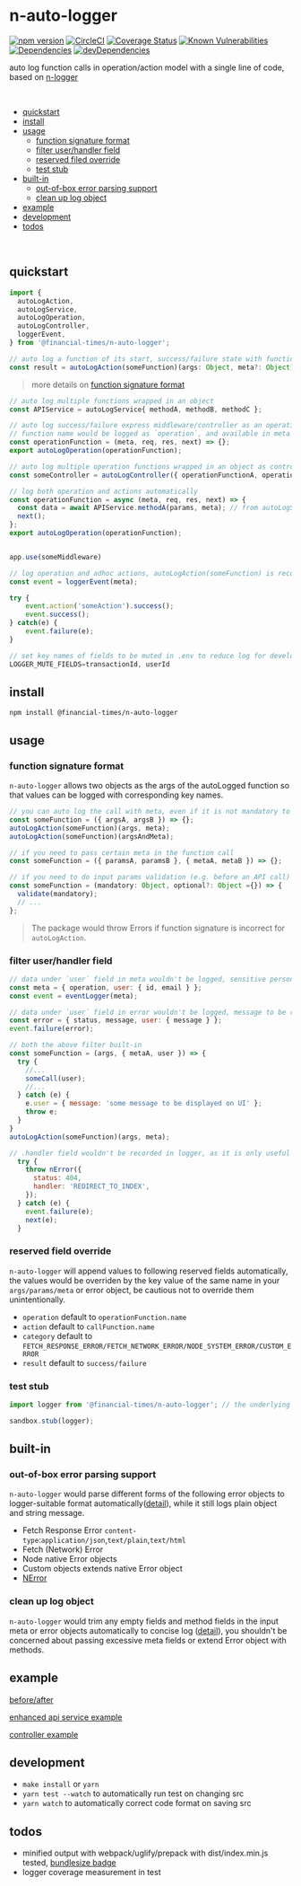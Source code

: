 # n-auto-logger 

[![npm version](https://badge.fury.io/js/%40financial-times%2Fn-auto-logger.svg)](https://badge.fury.io/js/%40financial-times%2Fn-auto-logger) [![CircleCI](https://circleci.com/gh/Financial-Times/n-auto-logger.svg?style=shield)](https://circleci.com/gh/Financial-Times/n-auto-logger) [![Coverage Status](https://coveralls.io/repos/github/Financial-Times/n-auto-logger/badge.svg?branch=master)](https://coveralls.io/github/Financial-Times/n-auto-logger?branch=master) 
[![Known Vulnerabilities](https://snyk.io/test/github/Financial-Times/n-auto-logger/badge.svg)](https://snyk.io/test/github/Financial-Times/n-auto-logger) [![Dependencies](https://david-dm.org/Financial-Times/n-auto-logger.svg)](https://david-dm.org/Financial-Times/n-auto-logger) [![devDependencies](https://david-dm.org/Financial-Times/n-auto-logger/dev-status.svg)](https://david-dm.org/Financial-Times/n-auto-logger?type=dev)

auto log function calls in operation/action model with a single line of code, based on [n-logger](https://github.com/Financial-Times/n-logger)

<br>

- [quickstart](#quickstart)
- [install](#install)
- [usage](#usage)
   * [function signature format](#function-signature-format)
   * [filter user/handler field](#filter-userhandler-field)
   * [reserved filed override](#reserved-field-override)
   * [test stub](#test-stub)
- [built-in](#built-in)
   * [out-of-box error parsing support](#out-of-box-error-parsing-support)
   * [clean up log object](#clean-up-log-object)
- [example](#example)
- [development](#development)
- [todos](#todos)

<br>

## quickstart
```js
import { 
  autoLogAction, 
  autoLogService, 
  autoLogOperation,
  autoLogController,
  loggerEvent,
} from '@financial-times/n-auto-logger';
```

```js
// auto log a function of its start, success/failure state with function name as `action`
const result = autoLogAction(someFunction)(args: Object, meta?: Object);
```
> more details on [function signature format](#function-signature-format)

```js
// auto log multiple functions wrapped in an object
const APIService = autoLogService{ methodA, methodB, methodC };
```

```js
// auto log success/failure express middleware/controller as an operation function 
// function name would be logged as `operation`, and available in meta
const operationFunction = (meta, req, res, next) => {};
export autoLogOperation(operationFunction);
```

```js
// auto log multiple operation functions wrapped in an object as controller
const someController = autoLogController({ operationFunctionA, operationFuncitonB });
```

```js
// log both operation and actions automatically
const operationFunction = async (meta, req, res, next) => {
  const data = await APIService.methodA(params, meta); // from autoLogService
  next();
};
export autoLogOperation(operationFunction);


app.use(someMiddleware)
```

```js
// log operation and adhoc actions, autoLogAction(someFunction) is recommended
const event = loggerEvent(meta);

try {
    event.action('someAction').success();
    event.success();
} catch(e) {
    event.failure(e);
}
```


```js
// set key names of fields to be muted in .env to reduce log for development or filter fields in production
LOGGER_MUTE_FIELDS=transactionId, userId
```

## install
```shell
npm install @financial-times/n-auto-logger
```

## usage

### function signature format

`n-auto-logger` allows two objects as the args of the autoLogged function so that values can be logged with corresponding key names.
```js
// you can auto log the call with meta, even if it is not mandatory to the function
const someFunction = ({ argsA, argsB }) => {};
autoLogAction(someFunction)(args, meta);
autoLogAction(someFunction)(argsAndMeta);

// if you need to pass certain meta in the function call
const someFunction = ({ paramsA, paramsB }, { metaA, metaB }) => {};

// if you need to do input params validation (e.g. before an API call)
const someFunction = (mandatory: Object, optional?: Object ={}) => {
  validate(mandatory);
  // ...
};
```

> The package would throw Errors if function signature is incorrect for `autoLogAction`.

### filter user/handler field
```js
// data under `user` field in meta wouldn't be logged, sensitive personal data could be put here
const meta = { operation, user: { id, email } };
const event = eventLogger(meta);

// data under `user` field in error wouldn't be logged, message to be rendered on UI could be put here
const error = { status, message, user: { message } };
event.failure(error);

// both the above filter built-in
const someFunction = (args, { metaA, user }) => {
  try {
    //...
    someCall(user);
    //...
  } catch (e) {
    e.user = { message: 'some message to be displayed on UI' };
    throw e;
  }
}
autoLogAction(someFunction)(args, meta);
````
```js
// .handler field wouldn't be recorded in logger, as it is only useful for error handler
  try {
    throw nError({
      status: 404,
      handler: 'REDIRECT_TO_INDEX',
    });
  } catch (e) {
    event.failure(e);
    next(e);
  }
````

### reserved field override
`n-auto-logger` will append values to following reserved fields automatically, the values would be overriden by the key value of the same name in your `args/params/meta` or error object, be cautious not to override them unintentionally.
* `operation` default to `operationFunction.name`
* `action` default to `callFunction.name`
* `category` default to `FETCH_RESPONSE_ERROR/FETCH_NETWORK_ERROR/NODE_SYSTEM_ERROR/CUSTOM_ERROR`
* `result` default to `success/failure`

### test stub

```js
import logger from '@financial-times/n-auto-logger'; // the underlying logger instance (`n-logger`)

sandbox.stub(logger);
```

## built-in

### out-of-box error parsing support

`n-auto-logger` would parse different forms of the following error objects to logger-suitable format automatically([detail](src/failure.js)), while it still logs plain object and string message.
* Fetch Response Error `content-type`:`application/json`,`text/plain`,`text/html`
* Fetch (Network) Error
* Node native Error objects
* Custom objects extends native Error object
* [NError](https://github.com/Financial-Times/n-error)

### clean up log object

`n-auto-logger` would trim any empty fields and method fields in the input meta or error objects automatically to concise log ([detail](src/index.js)), you shouldn't be concerned about passing excessive meta fields or extend Error object with methods.

## example
[before/after](example/EXAMPLE.md)

[enhanced api service example](https://github.com/Financial-Times/newspaper-mma/blob/master/server/apis/newspaper-info-svc.js)

[controller example](https://github.com/Financial-Times/newspaper-mma/blob/master/server/routes/delivery-address/controller.js)

## development
* `make install` or `yarn`
* `yarn test --watch` to automatically run test on changing src
* `yarn watch` to automatically correct code format on saving src

## todos
* minified output with webpack/uglify/prepack with dist/index.min.js tested, [bundlesize badge](https://unpkg.com/#/)
* logger coverage measurement in test
